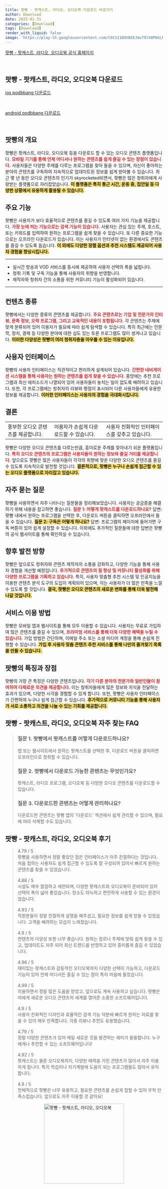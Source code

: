 ```yaml
---
title: 팟빵 - 팟캐스트, 라디오, 오디오북 다운로드 바로가기
author: Download
date: 2025-01-31
categories: [Download]
tags: [Download]
render_with_liquid: false
image: 'https://play-lh.googleusercontent.com/C8CSI1OOtB5EJmvT9lk0PbGLNZ711b3C9MKDLvg7HuG7K3U4rLbxO71_ROg-jFI6BpU=s256-rw'
---
```

<p><a class='click-button' title='팟빵 - 팟캐스트, 라디오, 오디오북' href='https://www.podbbang.com/' rel='nofollow'>팟빵 - 팟캐스트, 라디오, 오디오북 공식 홈페이지</a></p><br>
<h2 id='팟빵 - 팟캐스트, 라디오, 오디오북_다운로드'>팟빵 - 팟캐스트, 라디오, 오디오북 다운로드</h2>
<p><a class="click-button ios" title="podbbang 다운로드" href="https://apps.apple.com/kr/app/%ED%8C%9F%EB%B9%B5/id612769954" rel="nofollow">ios podbbang 다운로드</a></p><br>
<p><a class="click-button android" title="podbbang 다운로드" href="https://play.google.comhttps://play.google.com/store/apps/details?id=com.makeshop.podbbang" rel="nofollow">android podbbang 다운로드</a></p><br>


<h2 id='팟빵의 개요'>팟빵의 개요</h2>

<p>팟빵은 팟캐스트, 라디오, 오디오북 등을 다운로드 할 수 있는 오디오 콘텐츠 플랫폼입니다. <b><span style="color: #ee2323;">모바일 기기를 통해 언제 어디서나 원하는 콘텐츠를 쉽게 즐길 수 있는 장점이 있습니다.</span></b> 사용자들은 다양한 주제를 다루는 프로그램을 찾아 들을 수 있으며, 자신이 좋아하는 분야의 콘텐츠를 구독하여 지속적으로 업데이트된 정보를 쉽게 받아볼 수 있습니다. 최근 몇 년 동안 오디오 콘텐츠의 인기가 skyrocketed되면서, 팟빵은 많은 청취자에게 사랑받는 플랫폼으로 자리잡았습니다. <b><span style="background-color: #ffe066;">이 플랫폼은 특히 통근 시간, 운동 중, 집안일 등 다양한 상황에서 유용하게 활용될 수 있습니다.</span></b></p>

<h2 id='주요 기능'>주요 기능</h2>

<p>팟빵은 사용자가 보다 효율적으로 콘텐츠를 즐길 수 있도록 여러 가지 기능을 제공합니다. <b><span style="color: #ee2323;">가장 눈에 띄는 기능으로는 검색 기능이 있습니다.</span></b> 사용자는 관심 있는 주제, 호스트, 또는 키워드를 입력하여 원하는 프로그램을 쉽게 찾을 수 있습니다. 또 다른 중요한 기능으로는 오프라인 다운로드가 있습니다. 이는 사용자가 인터넷이 없는 환경에서도 콘텐츠를 즐길 수 있도록 돕습니다. <b><span style="background-color: #ffe066;">이 외에도 다양한 정렬 옵션과 추천 시스템도 제공되어 사용자 경험을 향상시킵니다.</span></b></p>

<hr />

<ul>
    <li>실시간 방송과 VOD 서비스를 동시에 제공하여 사용자 선택의 폭을 넓힙니다.</li>
    <li>청취 기록 및 구독 기능을 통해 사용자의 취향을 반영합니다.</li>
    <li>제작자와 청취자 간의 소통을 위한 커뮤니티 기능이 활성화되어 있습니다.</li>
</ul>

<hr />

<h2 id='컨텐츠 종류'>컨텐츠 종류</h2>

<p>팟빵에서는 다양한 종류의 콘텐츠를 제공합니다. <b><span style="color: #ee2323;">주요 콘텐츠로는 기업 및 전문가의 인터뷰, 문화 정보, 오락 프로그램, 그리고 교육적인 내용이 포함됩니다.</span></b> 각 콘텐츠는 주제에 맞게 분류되어 있어 이용자가 필요에 따라 쉽게 탐색할 수 있습니다. 특히 최근에는 인문학, 정치, 경제 등 다양한 분야에 대한 심도 있는 토론 프로그램도 많이 생겨나고 있습니다. <b><span style="background-color: #ffe066;">이러한 다양성은 팟빵이 여러 청취자층을 아우를 수 있는 이유입니다.</span></b></p>

<h2 id='사용자 인터페이스'>사용자 인터페이스</h2>

<p>팟빵의 사용자 인터페이스는 직관적이고 편리하게 설계되어 있습니다. <b><span style="color: #ee2323;">간편한 네비게이션 시스템을 통해 사용자는 원하는 콘텐츠를 쉽게 찾을 수 있습니다.</span></b> 중앙에는 추천 프로그램과 최신 에피소드가 나열되어 있어 사용자들이 놓치는 일이 없도록 배려하고 있습니다. 또한, 각 프로그램에는 청취자의 리뷰와 평점이 표시되어 다른 사용자들에게 유용한 정보를 제공합니다. <b><span style="background-color: #ffe066;">이러한 인터페이스는 사용자의 경험을 극대화시킵니다.</span></b></p>

<h2 id='결론'>결론</h2>

<table>
    <tr>
        <td>풍부한 오디오 콘텐츠를 제공합니다.</td>
        <td>이용자가 손쉽게 다운로드할 수 있습니다.</td>
        <td>사용자 친화적인 인터페이스를 갖추고 있습니다.</td>
    </tr>
</table>

<p>팟빵은 다양한 오디오 콘텐츠를 다루는만큼, 흥미로운 주제를 찾아내기 쉬운 플랫폼입니다. <b><span style="color: #ee2323;">특히 오디오 콘텐츠의 프로그램은 사용자들이 원하는 정보와 즐길 거리를 제공합니다.</span></b> 앞으로도 팟빵은 많은 사용자들이 각각의 취향에 맞춘 다양한 오디오 콘텐츠를 즐길 수 있도록 지속적으로 발전할 것입니다. <b><span style="background-color: #ffe066;">결론적으로, 팟빵은 누구나 손쉽게 접근할 수 있는 오디오 플랫폼으로 자리잡고 있습니다.</span></b></p>

<h2 id='자주 묻는 질문'>자주 묻는 질문</h2>

<p>팟빵을 사용하면서 자주 나타나는 질문들을 정리해보았습니다. 사용자는 궁금증을 해결하기 위해 내용을 참고하면 좋습니다. <b><span style="color: #ee2323;">질문 1: 어떻게 팟캐스트를 다운로드하나요?</span></b> 답변: 팟빵 내에서 원하는 프로그램을 선택한 후, 다운로드 버튼을 클릭하면 오프라인에서 들을 수 있습니다. <b><span style="background-color: #ffe066;">질문 2: 구독은 어떻게 하나요?</span></b> 답변: 프로그램의 페이지에 들어가면 구독 버튼이 있어 쉽게 설정할 수 있습니다. 이외에도 추가적인 질문들에 대한 답변은 팟빵의 공식 웹사이트를 통해 확인하실 수 있습니다.</p>

<h2 id='향후 발전 방향'>향후 발전 방향</h2>

<p>팟빵은 앞으로도 청취자와 콘텐츠 제작자의 소통을 강화하고, 다양한 기능을 통해 사용자 경험을 개선할 예정입니다. <b><span style="color: #ee2323;">추가적으로 콘텐츠의 질 향상 및 커뮤니티 활성화를 위해 다양한 프로그램을 기획하고 있습니다.</span></b> 특히, 사용자 맞춤형 추천 시스템 및 인공지능을 이용한 콘텐츠 분석 도구의 도입이 계획되어 있으며, 이는 사용자가 더 많은 만족을 느낄 수 있도록 할 것입니다. <b><span style="background-color: #ffe066;">결국, 팟빵은 오디오 콘텐츠의 새로운 변화를 통해 더욱 발전해 나갈 것입니다.</span></b></p>

<h2 id='서비스 이용 방법'>서비스 이용 방법</h2>

<p>팟빵은 모바일 앱과 웹사이트를 통해 모두 이용할 수 있습니다. 사용자는 무료로 가입하여 많은 콘텐츠를 즐길 수 있으며, <b><span style="color: #ee2323;">프리미엄 서비스를 통해 더욱 다양한 혜택을 누릴 수 있습니다.</span></b> 가입 방법은 간단하며, 이메일 주소 또는 소셜 미디어 계정을 통해 손쉽게 진행할 수 있습니다. <b><span style="background-color: #ffe066;">가입 후 사용자 맞춤 콘텐츠 추천 서비스를 통해 나만의 즐겨찾기 목록을 만들 수 있습니다.</span></b></p>

<h2 id='팟빵의 특징과 장점'>팟빵의 특징과 장점</h2>

<p>팟빵의 가장 큰 특징은 다양한 콘텐츠입니다. <b><span style="color: #ee2323;">각기 다른 분야의 전문가와 일반인들이 참여하여 다채로운 의견을 제공합니다.</span></b> 이는 청취자들에게 많은 정보와 지식을 전달하는 효과가 있으며, 다양한 시각을 경험할 수 있게 합니다. 또한, 팟빵은 사용자 인터페이스가 간편하여 누구나 쉽게 접근할 수 있습니다. <b><span style="background-color: #ffe066;">추가적으로 커뮤니티 기능을 통해 사용자가 서로 소통하고 의견을 나눌 수 있는 기회를 제공합니다.</span></b></p>


<h2 id='팟빵 - 팟캐스트, 라디오, 오디오북_자주_찾는_FAQ'>팟빵 - 팟캐스트, 라디오, 오디오북 자주 찾는 FAQ</h2>
<div itemscope="" itemtype="https://schema.org/FAQPage"> 
<blockquote> 
<div itemscope="" itemprop="mainEntity" itemtype="https://schema.org/Question"> 
<h3 itemprop="name">질문 1. 팟빵에서 팟캐스트를 어떻게 다운로드하나요?</h3> 
<div itemscope="" itemprop="acceptedAnswer" itemtype="https://schema.org/Answer"> 
<span itemprop="text"> 
<p>앱 또는 웹사이트에서 원하는 팟캐스트를 선택한 후, 다운로드 버튼을 클릭하면 오프라인으로 청취할 수 있습니다.</p> 
</span> 
</div> 
</div> 

<div itemscope="" itemprop="mainEntity" itemtype="https://schema.org/Question"> 
<h3 itemprop="name">질문 2. 팟빵에서 다운로드 가능한 콘텐츠는 무엇인가요?</h3> 
<div itemscope="" itemprop="acceptedAnswer" itemtype="https://schema.org/Answer"> 
<span itemprop="text"> 
<p>팟캐스트, 라디오 프로그램, 오디오북 등 다양한 오디오 콘텐츠를 다운로드할 수 있습니다.</p> 
</span> 
</div> 
</div> 

<div itemscope="" itemprop="mainEntity" itemtype="https://schema.org/Question"> 
<h3 itemprop="name">질문 3. 다운로드한 콘텐츠는 어떻게 관리하나요?</h3> 
<div itemscope="" itemprop="acceptedAnswer" itemtype="https://schema.org/Answer"> 
<span itemprop="text"> 
<p>다운로드한 콘텐츠는 팟빵 앱의 '다운로드' 섹션에서 쉽게 관리할 수 있으며, 필요에 따라 삭제할 수도 있습니다.</p> 
</span> 
</div> 
</div> 
</blockquote> 
</div>
<h2 id='팟빵 - 팟캐스트, 라디오, 오디오북_후기'>팟빵 - 팟캐스트, 라디오, 오디오북 후기</h2>
<div itemscope itemtype="https://schema.org/Product">
  <blockquote>
  <div itemprop="review" itemscope itemtype="https://schema.org/Review">
      <div itemprop="reviewRating" itemscope itemtype="https://schema.org/Rating"> <span itemprop="ratingValue">4.79</span> / <span itemprop="bestRating">5</span> </div>
      <span itemprop="reviewBody">팟빵을 사용하면서 정말 좋았던 점은 인터페이스가 아주 친절하다는 것입니다. 처음 접하는 사용자도 쉽게 접근할 수 있도록 잘 구성되어 있어서 빠르게 원하는 콘텐츠를 찾을 수 있었습니다.</span>
  </div>
  <br>
  <div itemprop="review" itemscope itemtype="https://schema.org/Review">
      <div itemprop="reviewRating" itemscope itemtype="https://schema.org/Rating"> <span itemprop="ratingValue">4.88</span> / <span itemprop="bestRating">5</span> </div>
      <span itemprop="reviewBody">시설도 매우 깔끔하고 세련되며, 다양한 팟캐스트와 오디오북이 준비되어 있어 선택의 폭이 넓어 좋았습니다. 장소도 아늑하고 편안하게 사용할 수 있는 환경이었습니다.</span>
  </div>
  <br>
  <div itemprop="review" itemscope itemtype="https://schema.org/Review">
      <div itemprop="reviewRating" itemscope itemtype="schema.org/Rating"> <span itemprop="ratingValue">4.93</span> / <span itemprop="bestRating">5</span> </div>
      <span itemprop="reviewBody">직원분들이 정말 친절하게 설명을 해주셨고, 필요한 정보를 쉽게 얻을 수 있었습니다. 고객을 배려하는 모습이 느껴졌습니다.</span>
  </div>
  <br>
  <div itemprop="review" itemscope itemtype="schema.org/Review">
      <div itemprop="reviewRating" itemscope itemtype="https://schema.org/Rating"> <span itemprop="ratingValue">4.9</span> / <span itemprop="bestRating">5</span> </div>
      <span itemprop="reviewBody">컨텐츠의 다양성 또한 너무 좋습니다. 원하는 장르나 주제에 맞춰 쉽게 찾을 수 있고, 업데이트도 자주 되어 최신 트렌드를 반영하고 있어 흥미롭게 즐길 수 있었습니다.</span>
  </div>
  <br>
  <div itemprop="review" itemscope itemtype="https://schema.org/Review">
      <div itemprop="reviewRating" itemscope itemtype="schema.org/Rating"> <span itemprop="ratingValue">4.96</span> / <span itemprop="bestRating">5</span> </div>
      <span itemprop="reviewBody">재미있는 팟캐스트와 감동적인 오디오북까지 다양한 선택이 가능하고, 다운로드 기능이 있어 언제 어디서든 즐길 수 있는 점이 특히 마음에 들었습니다.</span>
  </div>
  <br>
  <div itemprop="review" itemscope itemtype="https://schema.org/Review">
      <div itemprop="reviewRating" itemscope itemtype="schema.org/Rating"> <span itemprop="ratingValue">4.99</span> / <span itemprop="bestRating">5</span> </div>
      <span itemprop="reviewBody">이용하면서 정말 많은 도움을 받았고, 앞으로도 계속 사용하고 싶습니다. 팟빵은 저에게 새로운 오디오 콘텐츠의 세계를 열어준 소중한 소프트웨어입니다.</span>
  </div>
  <br>
  <div itemprop="review" itemscope itemtype="schema.org/Review">
      <div itemprop="reviewRating" itemscope itemtype="schema.org/Rating"> <span itemprop="ratingValue">4.9</span> / <span itemprop="bestRating">5</span> </div>
      <span itemprop="reviewBody">사용자 친화적인 디자인과 효율적인 검색 기능 덕분에 빠르게 원하는 자료를 찾을 수 있어 매우 만족합니다. 각종 리뷰나 추천도 유용했습니다.</span>
  </div>
  <br>
  <div itemprop="review" itemscope itemtype="schema.org/Review">
      <div itemprop="reviewRating" itemscope itemtype="schema.org/Rating"> <span itemprop="ratingValue">4.79</span> / <span itemprop="bestRating">5</span> </div>
      <span itemprop="reviewBody">정말 다양한 콘텐츠가 있어 매일 새로운 것을 발견하는 재미가 쏠쏠합니다. 누구에게나 추천할 수 있는 소프트웨어입니다!</span>
  </div>
  <br>
  <div itemprop="review" itemscope itemtype="schema.org/Review">
      <div itemprop="reviewRating" itemscope itemtype="schema.org/Rating"> <span itemprop="ratingValue">4.92</span> / <span itemprop="bestRating">5</span> </div>
      <span itemprop="reviewBody">팟캐스트는 물론 오디오북까지, 다양한 매력을 가진 콘텐츠가 많아서 자주 이용하게 됩니다. 특히 학습이나 자기계발에 도움이 되는 프로그램들도 많아서 유익합니다.</span>
  </div>
  <br>
  <div itemprop="review" itemscope itemtype="schema.org/Review">
      <div itemprop="reviewRating" itemscope itemtype="schema.org/Rating"> <span itemprop="ratingValue">4.9</span> / <span itemprop="bestRating">5</span> </div>
      <span itemprop="reviewBody">전체적으로 팟빵은 너무 유용하고, 필요한 콘텐츠를 손쉽게 접할 수 있어 무척 만족스럽습니다. 앞으로도 자주 이용할 것 같아요!</span>
  </div>
  </blockquote>
</div>
<figure class="image" style="display: flex; justify-content: center; align-items: center; margin: 0;"><img src="https://play-lh.googleusercontent.com/C8CSI1OOtB5EJmvT9lk0PbGLNZ711b3C9MKDLvg7HuG7K3U4rLbxO71_ROg-jFI6BpU=s256-rw" alt="팟빵 - 팟캐스트, 라디오, 오디오북" width="256" height="256" style="max-width: 100%; height: auto;"></figure>
